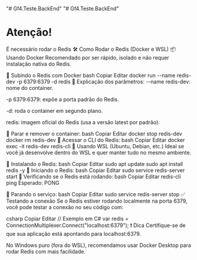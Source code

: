 "# Gf4.Teste.BackEnd" 
"# Gf4.Teste.BackEnd" 
<h1>Atenção!</h1>
É necessário rodar o Redis
🛠️ Como Rodar o Redis (Docker e WSL)
📦 Usando Docker
Recomendado por ser rápido, isolado e não requer instalação nativa do Redis.

🔹 Subindo o Redis com Docker
bash
Copiar
Editar
docker run --name redis-dev -p 6379:6379 -d redis
🔹 Explicação dos parâmetros:
--name redis-dev: nome do container.

-p 6379:6379: expõe a porta padrão do Redis.

-d: roda o container em segundo plano.

redis: imagem oficial do Redis (usa a versão latest por padrão).

🔹 Parar e remover o container:
bash
Copiar
Editar
docker stop redis-dev
docker rm redis-dev
🔹 Acessar o CLI do Redis:
bash
Copiar
Editar
docker exec -it redis-dev redis-cli
🐧 Usando WSL (Ubuntu, Debian, etc.)
Ideal se você já desenvolve dentro do WSL e quer manter tudo no mesmo ambiente.

🔹 Instalando o Redis:
bash
Copiar
Editar
sudo apt update
sudo apt install redis -y
🔹 Iniciando o Redis:
bash
Copiar
Editar
sudo service redis-server start
🔹 Verificando se o Redis está rodando:
bash
Copiar
Editar
redis-cli ping
Esperado: PONG

🔹 Parando o serviço:
bash
Copiar
Editar
sudo service redis-server stop
✅ Testando a conexão
Se o Redis estiver rodando localmente na porta 6379, você pode testar a conexão no seu código com:

csharp
Copiar
Editar
// Exemplo em C#
var redis = ConnectionMultiplexer.Connect("localhost:6379");
❗ Dica
Certifique-se de que sua aplicação está apontando para localhost:6379.

No Windows puro (fora do WSL), recomendamos usar Docker Desktop para rodar Redis com mais facilidade.

